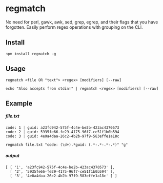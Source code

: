 # regmatch
No need for perl, gawk, awk, sed, grep, egrep, and their flags that you have forgotten. Easily perform regex operations with grouping on the CLI.

## Install
    npm install regmatch -g
    
## Usage
`regmatch <file OR "text"> <regex> [modifiers] [--raw]`

`echo "Also accepts from stdin!" | regmatch <regex> [modifiers] [--raw]`
    
## Example
##### file.txt
```
code: 1 | guid: a23fc942-575f-4c4e-be2b-423ac4370573
code: 2 | guid: 5935fe66-fe29-4175-96f7-ce51f1b0b594
code: 3 | guid: 4e0a4daa-26c2-4b2b-97f9-583effe1a18c
```
`regmatch file.txt "code: (\d+).*guid: (.*-.*-.*-.*)" "g"`
##### output
```
[ [ '1', 'a23fc942-575f-4c4e-be2b-423ac4370573' ],
  [ '2', '5935fe66-fe29-4175-96f7-ce51f1b0b594' ],
  [ '3', '4e0a4daa-26c2-4b2b-97f9-583effe1a18c' ] ]
```


